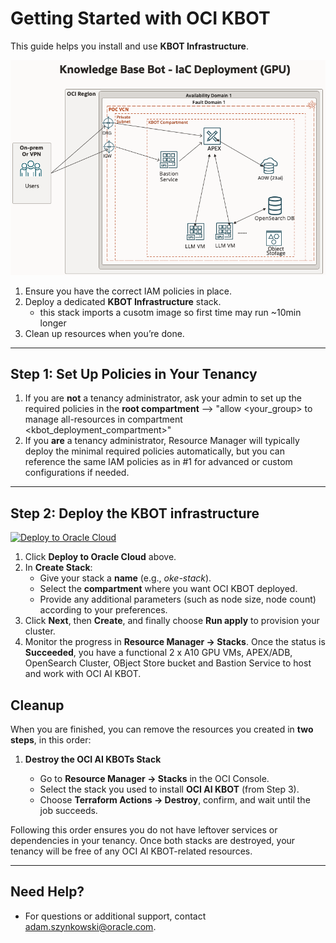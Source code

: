 # Getting Started with OCI KBOT 

This guide helps you install and use **KBOT Infrastructure**.

![KBOT Infrastructure](images/Kbotp1.png)


1. Ensure you have the correct IAM policies in place.
2. Deploy a dedicated **KBOT Infrastructure** stack.
   - this stack imports a cusotm image so first time may run ~10min longer
3. Clean up resources when you’re done.

---

## Step 1: Set Up Policies in Your Tenancy

1. If you are **not** a tenancy administrator, ask your admin to set up the required policies in the **root compartment** --> "allow <your_group> to manage all-resources in compartment <kbot_deployment_compartment>"
2. If you **are** a tenancy administrator, Resource Manager will typically deploy the minimal required policies automatically, but you can reference the same IAM policies as in #1 for advanced or custom configurations if needed.

---

## Step 2: Deploy the KBOT infrastructure

[![Deploy to Oracle Cloud](https://oci-resourcemanager-plugin.plugins.oci.oraclecloud.com/latest/deploy-to-oracle-cloud.svg)](https://cloud.oracle.com/resourcemanager/stacks/create?region=home&zipUrl=https://github.com/aszynkow/kbot_iac_poc/raw/main/releases/download/v1.0.1/kbotiacv103.zip)

1. Click **Deploy to Oracle Cloud** above.
2. In **Create Stack**:
   - Give your stack a **name** (e.g., _oke-stack_).
   - Select the **compartment** where you want OCI KBOT deployed.
   - Provide any additional parameters (such as node size, node count) according to your preferences.
3. Click **Next**, then **Create**, and finally choose **Run apply** to provision your cluster.
4. Monitor the progress in **Resource Manager → Stacks**. Once the status is **Succeeded**, you have a functional 2 x A10 GPU VMs, APEX/ADB, OpenSearch Cluster, OBject Store bucket and Bastion Service to host and work with OCI AI KBOT.

## Cleanup

When you are finished, you can remove the resources you created in **two steps**, in this order:

1. **Destroy the OCI AI KBOTs Stack**

   - Go to **Resource Manager → Stacks** in the OCI Console.
   - Select the stack you used to install **OCI AI KBOT** (from Step 3).
   - Choose **Terraform Actions → Destroy**, confirm, and wait until the job succeeds.

Following this order ensures you do not have leftover services or dependencies in your tenancy. Once both stacks are destroyed, your tenancy will be free of any OCI AI KBOT-related resources.

---

## Need Help?

- For questions or additional support, contact [adam.szynkowski@oracle.com](mailto:adam.szynkowski@oracle.com).